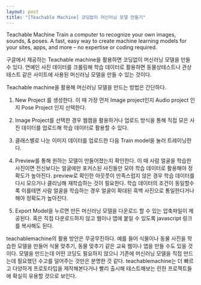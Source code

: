 ```yaml
---
layout: post
title: "[Teachable Machine] 코딩없이 머신러닝 모델 만들기"
---
```


Teachable Machine
Train a computer to recognize your own images, sounds, & poses.
A fast, easy way to create machine learning models for your sites, apps, and more – no expertise or coding required.

 

구글에서 제공하는 Teachable machine을 활용하면 코딩없이 머신러닝 모델을 만들 수 있다. 연예인 사진 데이터를 크롤링해 학습 데이터로 활용하면 동물상테스트나 관상테스트 같은 사이트에 사용된 머신러닝 모델을 만들 수 있는 것이다.

Teachable machine을 활용해 머신러닝 모델을 만드는 방법은 간단하다.

 

1. New Project 를 생성한다. 이 때 가장 먼저 Image project인지 Audio project 인지  Pose Project 인지 선택한다.  

2. Image Project를 선택한 경우 웹캠을 활용하거나 업로드 방식을 통해 직접 모은 사진 데이터를 업로드해 학습 데이터로 활용할 수 있다.

3. 클래스별로 나눈 이미지 데이터를 업로드한 다음 Train model을 눌러 트레이닝한다.

4. Preview를 통해 원하는 모델이 만들어졌는지 확인한다. 이 때 사람 얼굴을 학습한 사진이면 전신보다는 얼굴에만 포커스된 사진들만 모아 학습 데이터로 활용해야 정확도가 높아진다. preview로 확인한 아웃풋이 만족스럽지 않은 경우 학습 데이터를 다시 모으거나 클리닝해 재학습하는 것이 필요한다. 학습 데이터의 조건이 동일할수록 이를테면 사람 얼굴을 학습하는 경우 얼굴이 확대된 흑백 사진으로 통일한다거나 해야 정확도가 높아진다. 

5. Export Model을 누르면 만든 머신러닝 모델을 다운로드 할 수 있는 압축파일이 제공된다. 혹은 직접 다운로드하지 않고 웹이나 앱에 붙일 수 있도록 javascript 링크를 복사해도 된다. 

 

teachablemachine의 활용 방안은 무궁무진하다. 예를 들어 식물이나 동물 사진을 학습한 모델을 만들어 식물 맞추기, 동물 맞추기 같은 교육 웹이나 앱을 만들 수도 있을 것이다. 모델을 만드는데 어떤 코딩도 필요하지 않으니 기존에 머신러닝 모델을 직접 만드는데 필요했던 수고를 덜어주는 것만은 분명한 것 같다. teachablemachine는 더 빠르고 다양하게 프로토타입을 제작해본다거나 빨리 출시해 테스트해보는 린한 프로젝트들에 확실히 유용할 것으로 보인다.
